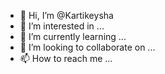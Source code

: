 - 👋 Hi, I’m @Kartikeysha
- 👀 I’m interested in ...
- 🌱 I’m currently learning ...
- 💞️ I’m looking to collaborate on ...
- 📫 How to reach me ...

<!---
Kartikeysha/Kartikeysha is a ✨ special ✨ repository because its `README.md` (this file) appears on your GitHub profile.
You can click the Preview link to take a look at your changes.
--->
